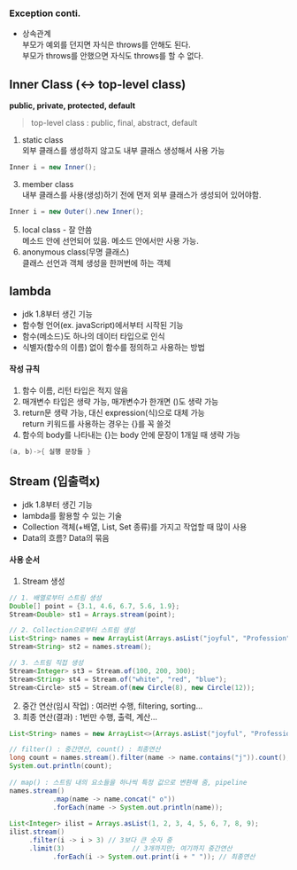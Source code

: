 ### Exception conti.
- 상속관계<br>
부모가 예외를 던지면 자식은 throws를 안해도 된다.<br>
부모가 throws를 안했으면 자식도 throws를 할 수 없다.

## Inner Class (<-> top-level class)
<b>public, private, protected, default</b>
> top-level class : public, final, abstract, default
1. static class<br>
  외부 클래스를 생성하지 않고도 내부 클래스 생성해서 사용 가능<br>
  ```java
  Inner i = new Inner();
  ```
3. member class<br>
  내부 클래스를 사용(생성)하기 전에 먼저 외부 클래스가 생성되어 있어야함.<br>
  ```java
  Inner i = new Outer().new Inner();
  ```
5. local class - 잘 안씀<br>
  메소드 안에 선언되어 있음. 메소드 안에서만 사용 가능.
7. anonymous class(무명 클래스)<br>
  클래스 선언과 객체 생성을 한꺼번에 하는 객체<br>

## lambda
- jdk 1.8부터 생긴 기능
- 함수형 언어(ex. javaScript)에서부터 시작된 기능
- 함수(메소드)도 하나의 데이터 타입으로 인식
- 식별자(함수의 이름) 없이 함수를 정의하고 사용하는 방법<br>

#### 작성 규칙
1. 함수 이름, 리턴 타입은 적지 않음
2. 매개변수 타입은 생략 가능, 매개변수가 한개면 ()도 생략 가능
3. return문 생략 가능, 대신 expression(식)으로 대체 가능<br>
  return 키워드를 사용하는 경우는 {}를 꼭 쓸것
4. 함수의 body를 나타내는 {}는 body 안에 문장이 1개일 때 생략 가능
```java
(a, b)->{ 실행 문장들 }
```

## Stream (입출력x)
- jdk 1.8부터 생긴 기능
- lambda를 활용할 수 있는 기술
- Collection 객체(+배열, List, Set 종류)를 가지고 작업할 때 많이 사용
- Data의 흐름? Data의 묶음

#### 사용 순서
1. Stream 생성<br>
  ```java
  // 1. 배열로부터 스트림 생성
  Double[] point = {3.1, 4.6, 6.7, 5.6, 1.9};
  Stream<Double> st1 = Arrays.stream(point);

  // 2. Collection으로부터 스트림 생성
  List<String> names = new ArrayList(Arrays.asList("joyful", "Profession", "jdk", "java"));
  Stream<String> st2 = names.stream();

  // 3. 스트림 직접 생성
  Stream<Integer> st3 = Stream.of(100, 200, 300);
  Stream<String> st4 = Stream.of("white", "red", "blue");
  Stream<Circle> st5 = Stream.of(new Circle(8), new Circle(12));
  ```
2. 중간 연산(임시 작업) : 여러번 수행, filtering, sorting...
3. 최종 연산(결과) : 1번만 수행, 출력, 계산...<br>
  ```java
  List<String> names = new ArrayList<>(Arrays.asList("joyful", "Profession", "jdk", "java"));
  
  // filter() : 중간연산, count() : 최종연산
  long count = names.stream().filter(name -> name.contains("j")).count();
  System.out.println(count);
		
  // map() : 스트림 내의 요소들을 하나씩 특정 값으로 변환해 줌, pipeline
  names.stream()
			 .map(name -> name.concat(" o"))
			 .forEach(name -> System.out.println(name));
       
  List<Integer> ilist = Arrays.asList(1, 2, 3, 4, 5, 6, 7, 8, 9);
  ilist.stream()
       .filter(i -> i > 3) // 3보다 큰 숫자 중
       .limit(3)		    	 // 3개까지만; 여기까지 중간연산
			 .forEach(i -> System.out.print(i + " ")); // 최종연산
  ```
